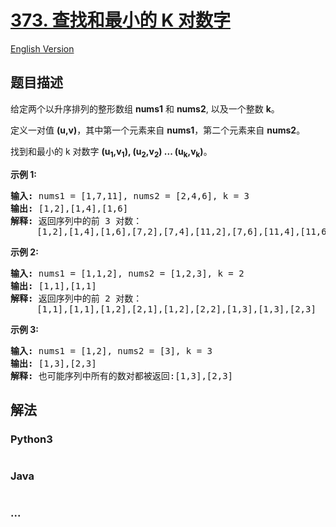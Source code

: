 # [373. 查找和最小的 K 对数字](https://leetcode-cn.com/problems/find-k-pairs-with-smallest-sums)

[English Version](/solution/0300-0399/0373.Find%20K%20Pairs%20with%20Smallest%20Sums/README_EN.md)

## 题目描述

<!-- 这里写题目描述 -->
<p>给定两个以升序排列的整形数组 <strong>nums1</strong> 和 <strong>nums2</strong>, 以及一个整数 <strong>k</strong>。</p>

<p>定义一对值&nbsp;<strong>(u,v)</strong>，其中第一个元素来自&nbsp;<strong>nums1</strong>，第二个元素来自 <strong>nums2</strong>。</p>

<p>找到和最小的 k 对数字&nbsp;<strong>(u<sub>1</sub>,v<sub>1</sub>), (u<sub>2</sub>,v<sub>2</sub>) ... (u<sub>k</sub>,v<sub>k</sub>)</strong>。</p>

<p><strong>示例 1:</strong></p>

<pre><strong>输入:</strong> nums1 = [1,7,11], nums2 = [2,4,6], k = 3
<strong>输出:</strong> [1,2],[1,4],[1,6]
<strong>解释: </strong>返回序列中的前 3 对数：
     [1,2],[1,4],[1,6],[7,2],[7,4],[11,2],[7,6],[11,4],[11,6]
</pre>

<p><strong>示例 2:</strong></p>

<pre><strong>输入: </strong>nums1 = [1,1,2], nums2 = [1,2,3], k = 2
<strong>输出: </strong>[1,1],[1,1]
<strong>解释: </strong>返回序列中的前 2 对数：
&nbsp;    [1,1],[1,1],[1,2],[2,1],[1,2],[2,2],[1,3],[1,3],[2,3]
</pre>

<p><strong>示例 3:</strong></p>

<pre><strong>输入: </strong>nums1 = [1,2], nums2 = [3], k = 3 
<strong>输出:</strong> [1,3],[2,3]
<strong>解释: </strong>也可能序列中所有的数对都被返回:[1,3],[2,3]
</pre>

## 解法

<!-- 这里可写通用的实现逻辑 -->

<!-- tabs:start -->

### **Python3**

<!-- 这里可写当前语言的特殊实现逻辑 -->

```python

```

### **Java**

<!-- 这里可写当前语言的特殊实现逻辑 -->

```java

```

### **...**

```

```

<!-- tabs:end -->
